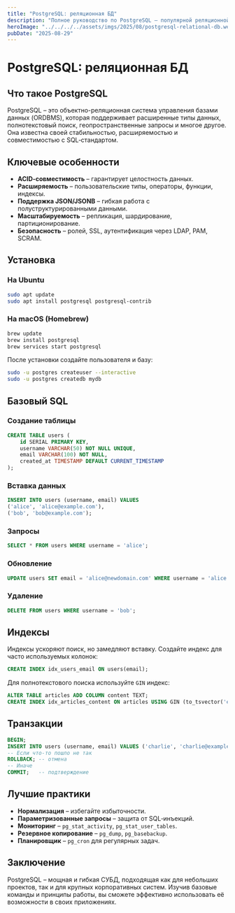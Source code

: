 ```yaml
---
title: "PostgreSQL: реляционная БД"
description: "Полное руководство по PostgreSQL – популярной реляционной базе данных с открытым исходным кодом. В статье рассматриваются основные возможности, установка, базовые SQL‑операции, индексы, транзакции и лучшие практики."
heroImage: "../../../../assets/imgs/2025/08/postgresql-relational-db.webp"
pubDate: "2025-08-29"
---
```


# PostgreSQL: реляционная БД

## Что такое PostgreSQL

PostgreSQL – это объектно-реляционная система управления базами данных (ORDBMS), которая поддерживает расширенные типы данных, полнотекстовый поиск, геопространственные запросы и многое другое. Она известна своей стабильностью, расширяемостью и совместимостью с SQL‑стандартом.

## Ключевые особенности

- **ACID‑совместимость** – гарантирует целостность данных.
- **Расширяемость** – пользовательские типы, операторы, функции, индексы.
- **Поддержка JSON/JSONB** – гибкая работа с полуструктурированными данными.
- **Масштабируемость** – репликация, шардирование, партиционирование.
- **Безопасность** – ролей, SSL, аутентификация через LDAP, PAM, SCRAM.

## Установка

### На Ubuntu

```bash
sudo apt update
sudo apt install postgresql postgresql-contrib
```

### На macOS (Homebrew)

```bash
brew update
brew install postgresql
brew services start postgresql
```

После установки создайте пользователя и базу:

```bash
sudo -u postgres createuser --interactive
sudo -u postgres createdb mydb
```

## Базовый SQL

### Создание таблицы

```sql
CREATE TABLE users (
    id SERIAL PRIMARY KEY,
    username VARCHAR(50) NOT NULL UNIQUE,
    email VARCHAR(100) NOT NULL,
    created_at TIMESTAMP DEFAULT CURRENT_TIMESTAMP
);
```

### Вставка данных

```sql
INSERT INTO users (username, email) VALUES
('alice', 'alice@example.com'),
('bob', 'bob@example.com');
```

### Запросы

```sql
SELECT * FROM users WHERE username = 'alice';
```

### Обновление

```sql
UPDATE users SET email = 'alice@newdomain.com' WHERE username = 'alice';
```

### Удаление

```sql
DELETE FROM users WHERE username = 'bob';
```

## Индексы

Индексы ускоряют поиск, но замедляют вставку. Создайте индекс для часто используемых колонок:

```sql
CREATE INDEX idx_users_email ON users(email);
```

Для полнотекстового поиска используйте `GIN` индекс:

```sql
ALTER TABLE articles ADD COLUMN content TEXT;
CREATE INDEX idx_articles_content ON articles USING GIN (to_tsvector('english', content));
```

## Транзакции

```sql
BEGIN;
INSERT INTO users (username, email) VALUES ('charlie', 'charlie@example.com');
-- Если что-то пошло не так
ROLLBACK; -- отмена
-- Иначе
COMMIT;   -- подтверждение
```

## Лучшие практики

- **Нормализация** – избегайте избыточности.
- **Параметризованные запросы** – защита от SQL‑инъекций.
- **Мониторинг** – `pg_stat_activity`, `pg_stat_user_tables`.
- **Резервное копирование** – `pg_dump`, `pg_basebackup`.
- **Планировщик** – `pg_cron` для регулярных задач.

## Заключение

PostgreSQL – мощная и гибкая СУБД, подходящая как для небольших проектов, так и для крупных корпоративных систем. Изучив базовые команды и принципы работы, вы сможете эффективно использовать её возможности в своих приложениях.